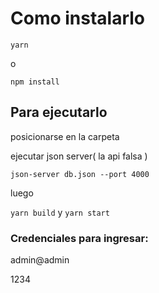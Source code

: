 # Como instalarlo

`yarn`

o

`npm install`

## Para ejecutarlo

posicionarse en la carpeta

ejecutar json server( la api falsa )

`json-server db.json --port 4000`

luego

`yarn build`
y
`yarn start`

### Credenciales para ingresar: 

admin@admin

1234
